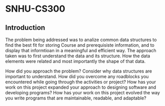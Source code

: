 # SNHU-CS300

## Introduction

The problem being addressed was to analize common data structures to find the best fit for storing Course and prerequisiste information, and to display that informtioan in a meaningful and efficient way.
The approach taken was to first understand the data and its structure. How the data elements were related and most importantly the shape of that data. 

How did you approach the problem? Consider why data structures are important to understand.
How did you overcome any roadblocks you encountered while going through the activities or project?
How has your work on this project expanded your approach to designing software and developing programs?
How has your work on this project evolved the way you write programs that are maintainable, readable, and adaptable?
